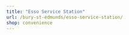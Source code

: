 ```yaml
---
title: "Esso Service Station"
url: /bury-st-edmunds/esso-service-station/
shop: convenience
---
```

